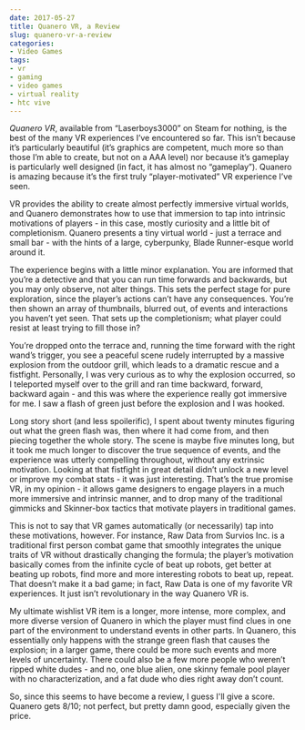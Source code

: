 ```yaml
---
date: 2017-05-27
title: Quanero VR, a Review
slug: quanero-vr-a-review
categories:
- Video Games
tags:
- vr
- gaming
- video games
- virtual reality
- htc vive
---
```


_Quanero VR_, available from “Laserboys3000” on Steam for nothing, is the best of the many VR experiences I’ve encountered so far. This isn’t because it’s particularly beautiful (it’s graphics are competent, much more so than those I’m able to create, but not on a AAA level) nor because it’s gameplay is particularly well designed (in fact, it has almost no “gameplay”). Quanero is amazing because it’s the first truly “player-motivated” VR experience I’ve seen.
 
VR provides the ability to create almost perfectly immersive virtual worlds, and Quanero demonstrates how to use that immersion to tap into intrinsic motivations of players - in this case, mostly curiosity and a little bit of completionism. Quanero presents a tiny virtual world - just a terrace and small bar - with the hints of a large, cyberpunky, Blade Runner-esque world around it. 
 
The experience begins with a little minor explanation. You are informed that you’re a detective and that you can run time forwards and backwards, but you may only observe, not alter things. This sets the perfect stage for pure exploration, since the player’s actions can’t have any consequences. You’re then shown an array of thumbnails, blurred out, of events and interactions you haven’t yet seen. That sets up the completionism; what player could resist at least trying to fill those in?
 
You’re dropped onto the terrace and, running the time forward with the right wand’s trigger, you see a peaceful scene rudely interrupted by a massive explosion from the outdoor grill, which leads to a dramatic rescue and a fistfight. Personally, I was very curious as to why the explosion occurred, so I teleported myself over to the grill and ran time backward, forward, backward again - and this was where the experience really got immersive for me. I saw a flash of green just before the explosion and I was hooked.
 
Long story short (and less spoilerific), I spent about twenty minutes figuring out what the green flash was, then where it had come from, and then piecing together the whole story. The scene is maybe five minutes long, but it took me much longer to discover the true sequence of events, and the experience was utterly compelling throughout, without any extrinsic motivation. Looking at that fistfight in great detail didn’t unlock a new level or improve my combat stats - it was just interesting. That’s the true promise VR, in my opinion - it allows game designers to engage players in a much more immersive and intrinsic manner, and to drop many of the traditional gimmicks and Skinner-box tactics that motivate players in traditional games.
 
This is not to say that VR games automatically (or necessarily) tap into these motivations, however. For instance, Raw Data from Survios Inc. is a traditional first person combat game that smoothly integrates the unique traits of VR without drastically changing the formula; the player’s motivation basically comes from the infinite cycle of beat up robots, get better at beating up robots, find more and more interesting robots to beat up, repeat. That doesn’t make it a bad game; in fact, Raw Data is one of my favorite VR experiences. It just isn’t revolutionary in the way Quanero VR is.
 
My ultimate wishlist VR item is a longer, more intense, more complex, and more diverse version of Quanero in which the player must find clues in one part of the environment to understand events in other parts. In Quanero, this essentially only happens with the strange green flash that causes the explosion; in a larger game, there could be more such events and more levels of uncertainty. There could also be a few more people who weren’t ripped white dudes - and no, one blue alien, one skinny female pool player with no characterization, and a fat dude who dies right away don’t count.
 
So, since this seems to have become a review, I guess I'll give a score. Quanero gets 8/10; not perfect, but pretty damn good, especially given the price.


